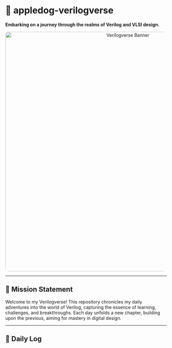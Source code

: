 # 🌌 appledog-verilogverse

**Embarking on a journey through the realms of Verilog and VLSI design.**

<p align="center">
  <img src="https://github.com/user-attachments/assets/d903d4b3-0e69-4444-9175-c9b7ab1b5350" 
       alt="Verilogverse Banner" 
       width="750" 
       style="border-radius: 10px; display: block; margin: auto;" />
</p>

---

## 🚀 Mission Statement

Welcome to my Verilogverse! This repository chronicles my daily adventures into the world of Verilog, capturing the essence of learning, challenges, and breakthroughs. Each day unfolds a new chapter, building upon the previous, aiming for mastery in digital design.

---

## 📅 Daily Log
